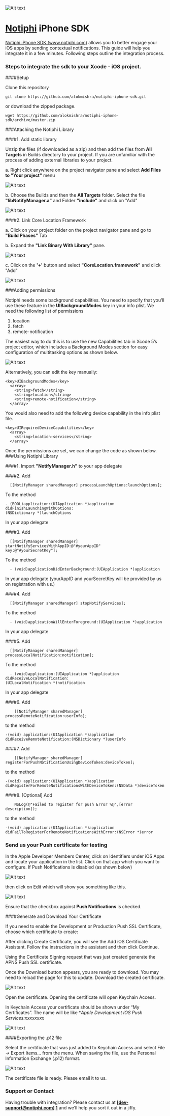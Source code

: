 ![Alt text](/READMESCR/not.png?raw=true)

[Notiphi](http://www.notiphi.com) iPhone SDK
==================

[Notiphi iPhone SDK (www.notiphi.com)](http://www.notiphi.com) allows you to better engage your iOS apps by sending contextual notifications. This guide will help you integrate it in a few minutes. Following steps outline the integration process.

### Steps to integrate the sdk to your Xcode - iOS project.

####Setup

Clone this repository

```
git clone https://github.com/alokmishra/notiphi-iphone-sdk.git
```

or download the zipped package.

```
wget https://github.com/alokmishra/notiphi-iphone-sdk/archive/master.zip
```

###Attaching the Notiphi Library

####1. Add static library

Unzip the files (if downloaded as a zip) and then add the files from **All Targets** in Builds directory to your project. If you are unfamiliar with the process of adding external libraries to your project.

a. Right click anywhere on the project navigator pane and select **Add Files to "Your project"** menu

![Alt text](/READMESCR/1a.png?raw=true)

b. Choose the Builds and then the **All Targets** folder. Select the file **"libNotifyManager.a"** and Folder **"include"** and click on "Add"

![Alt text](/READMESCR/1b.png?raw=true)

####2. Link Core Location Framework

a. Click on your project folder on the project navigator pane and go to **"Build Phases"** Tab

b. Expand the **"Link Binary With Library"** pane.

![Alt text](/READMESCR/2b.png?raw=true)

c. Click on the **'+'** button and select **"CoreLocation.framework"** and click "Add"

![Alt text](/READMESCR/2c.png?raw=true)

###Adding permissions

Notiphi needs some background capabilities. You need to specify that you’ll use these feature in the **UIBackgroundModes** key in your info plist.
We need the following list of permissions

1. location
2. fetch
3. remote-notification

The easiest way to do this is to use the new Capabilities tab in Xcode 5’s project editor, which includes a Background Modes section for easy configuration of multitasking options as shown below.

![Alt text](/READMESCR/xcode_background.png?raw=true)

Alternatively, you can edit the key manually:

```
<key>UIBackgroundModes</key>
  <array>
    <string>fetch</string>
    <string>location</string>
    <string>remote-notification</string>
  </array>
```

You would also need to add the following device capability in the info plist file.

```
<key>UIRequiredDeviceCapabilities</key>
  <array>
    <string>location-services</string>
  </array>
```

Once the permissions are set, we can change the code as shown below.
###Using Notiphi Library

####1. Import
**"NotifyManager.h"** to your app delegate

####2. Add
```
  [[NotifyManager sharedManager] processLaunchOptions:launchOptions];
```

To the method

```
- (BOOL)application:(UIApplication *)application didFinishLaunchingWithOptions:
(NSDictionary *)launchOptions
```

In your app delegate

####3. Add
```
  [[NotifyManager sharedManager] startNotifyServicesWithAppID:@"#yourAppID"
key:@"#yourSecretKey"];
```

To the method

```
  - (void)applicationDidEnterBackground:(UIApplication *)application
 ```

In your app delegate (yourAppID and yourSecretKey will be provided by us on registration with us.)

####4. Add
```
  [[NotifyManager sharedManager] stopNotifyServices];
 ```

To the method

```
  - (void)applicationWillEnterForeground:(UIApplication *)application
```

In your app delegate

####5. Add
```
  [[NotifyManager sharedManager] processLocalNotification:notification];
```

To the method

```
  - (void)application:(UIApplication *)application
didReceiveLocalNotification:
(UILocalNotification *)notification
```

In your app delegate

####6. Add
```
    [[NotifyManager sharedManager] processRemoteNotification:userInfo];

```
to the method
```
-(void) application:(UIApplication *)application didReceiveRemoteNotification:(NSDictionary *)userInfo
```

####7. Add
```
    [[NotifyManager sharedManager] registerForPushNotificationUsingDeviceToken:deviceToken];
```
to the method
```
-(void) application:(UIApplication *)application didRegisterForRemoteNotificationsWithDeviceToken:(NSData *)deviceToken
```

####8. [Optional] Add
```
    NSLog(@"Failed to register for push Error %@",[error description]);
```
to the method
```
-(void) application:(UIApplication *)application didFailToRegisterForRemoteNotificationsWithError:(NSError *)error
```




### Send us your Push certificate for testing

In the Apple Developer Members Center, click on Identifiers under iOS Apps and locate your application in the list. Click on that app which you want to configure. If Push Notifications is disabled (as shown below)

![Alt text](/READMESCR/not_disabled.png?raw=true)

then click on Edit which will show you something like this.

![Alt text](/READMESCR/edit_nots.png?raw=true)

Ensure that the checkbox against  **Push Notifications** is checked.

####Generate and Download Your Certificate

If you need to enable the Development or Production Push SSL Certificate, choose which certificate to create:

After clicking Create Certificate, you will see the Add iOS Certificate Assistant. Follow the instructions in the assistant and then click Continue.

Using the Certificate Signing request that was just created generate the APNS Push SSL certificate.

Once the Download button appears, you are ready to download. You may need to reload the page for this to update. Download the created certificate.

![Alt text](/READMESCR/download.png?raw=true)

Open the certificate. Opening the certificate will open Keychain Access.

In Keychain Access your certificate should be shown under “My Certificates”. The name will be like **Apple Development IOS Push Services:*xxxxxxxx**

![Alt text](/READMESCR/certs.png?raw=true)

####Exporting the .p12 file

Select the certificate that was just added to Keychain Access and select File -> Export Items... from the menu. When saving the file, use the Personal Information Exchange (.p12) format.

![Alt text](/READMESCR/export.png?raw=true)

The certificate file is ready. Please email it to us.


### Support or Contact

Having trouble with integration? Please contact us at **[dev-support@notiphi.com] [1]** and we’ll help you sort it out in a jiffy.

[1]: mailto:dev-support@notiphi.com        "dev-support@notiphi.com"
